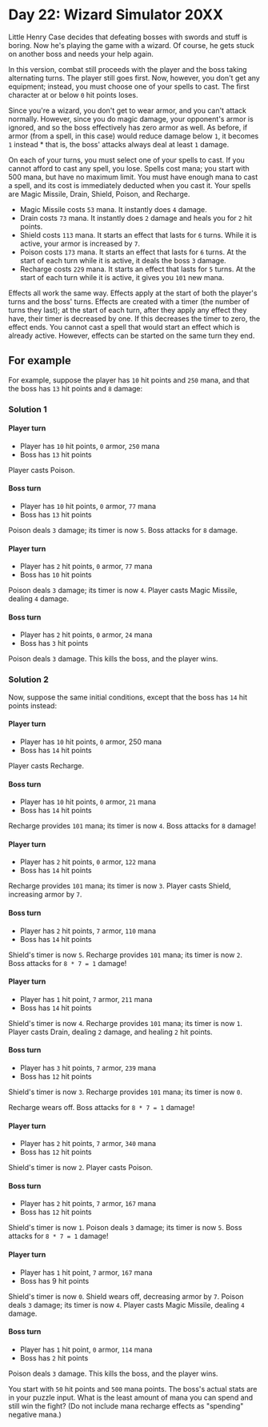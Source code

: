 # Day 22: Wizard Simulator 20XX

Little Henry Case decides that defeating bosses with swords and stuff is boring. Now he's playing the game with a wizard. Of course, he gets stuck on another boss and needs your help again.

In this version, combat still proceeds with the player and the boss taking alternating turns. The player still goes first. Now, however, you don't get any equipment; instead, you must choose one of your spells to cast. The first character at or below `0` hit points loses.

Since you're a wizard, you don't get to wear armor, and you can't attack normally. However, since you do magic damage, your opponent's armor is ignored, and so the boss effectively has zero armor as well. As before, if armor (from a spell, in this case) would reduce damage below `1`, it becomes `1` instead * that is, the boss' attacks always deal at least `1` damage.

On each of your turns, you must select one of your spells to cast. If you cannot afford to cast any spell, you lose. Spells cost mana; you start with 500 mana, but have no maximum limit. You must have enough mana to cast a spell, and its cost is immediately deducted when you cast it. Your spells are Magic Missile, Drain, Shield, Poison, and Recharge.

* Magic Missile costs `53` mana. It instantly does `4` damage.
* Drain costs `73` mana. It instantly does `2` damage and heals you for `2` hit points.
* Shield costs `113` mana. It starts an effect that lasts for `6` turns. While it is active, your armor is increased by `7`.
* Poison costs `173` mana. It starts an effect that lasts for `6` turns. At the start of each turn while it is active, it deals the boss `3` damage.
* Recharge costs `229` mana. It starts an effect that lasts for `5` turns. At the start of each turn while it is active, it gives you `101` new mana.

Effects all work the same way. Effects apply at the start of both the player's turns and the boss' turns. Effects are created with a timer (the number of turns they last); at the start of each turn, after they apply any effect they have, their timer is decreased by one. If this decreases the timer to zero, the effect ends. You cannot cast a spell that would start an effect which is already active. However, effects can be started on the same turn they end.

## For example

For example, suppose the player has `10` hit points and `250` mana, and that the boss has `13` hit points and `8` damage:

### Solution 1

#### Player turn

* Player has `10` hit points, `0` armor, `250` mana
* Boss has `13` hit points

Player casts Poison.

#### Boss turn

* Player has `10` hit points, `0` armor, `77` mana
* Boss has `13` hit points

Poison deals `3` damage; its timer is now `5`.
Boss attacks for `8` damage.

#### Player turn

* Player has `2` hit points, `0` armor, `77` mana
* Boss has `10` hit points

Poison deals `3` damage; its timer is now `4`.
Player casts Magic Missile, dealing `4` damage.

#### Boss turn

* Player has `2` hit points, `0` armor, `24` mana
* Boss has `3` hit points

Poison deals `3` damage. This kills the boss, and the player wins.

### Solution 2

Now, suppose the same initial conditions, except that the boss has `14` hit points instead:

#### Player turn

* Player has `10` hit points, `0`  armor, 250 mana
* Boss has `14` hit points

Player casts Recharge.

#### Boss turn

* Player has `10` hit points, `0` armor, `21` mana
* Boss has `14` hit points

Recharge provides `101` mana; its timer is now `4`.
Boss attacks for `8` damage!

#### Player turn

* Player has `2` hit points, `0` armor, `122` mana
* Boss has `14` hit points

Recharge provides `101` mana; its timer is now `3`.
Player casts Shield, increasing armor by `7`.

#### Boss turn

* Player has `2` hit points, `7` armor, `110` mana
* Boss has `14` hit points

Shield's timer is now `5`.
Recharge provides `101` mana; its timer is now `2`.
Boss attacks for `8 * 7 = 1` damage!

#### Player turn

* Player has `1` hit point, `7` armor, `211` mana
* Boss has `14` hit points

Shield's timer is now `4`.
Recharge provides `101` mana; its timer is now `1`.
Player casts Drain, dealing `2` damage, and healing `2` hit points.

#### Boss turn

* Player has `3` hit points, `7` armor, `239` mana
* Boss has `12` hit points

Shield's timer is now `3`.
Recharge provides `101` mana; its timer is now `0`.

Recharge wears off.
Boss attacks for `8 * 7 = 1` damage!

#### Player turn

* Player has `2` hit points, `7` armor, `340` mana
* Boss has `12` hit points

Shield's timer is now `2`.
Player casts Poison.

#### Boss turn

* Player has `2` hit points, `7` armor, `167` mana
* Boss has `12` hit points

Shield's timer is now `1`.
Poison deals `3` damage; its timer is now `5`.
Boss attacks for `8 * 7 = 1` damage!

#### Player turn

* Player has `1` hit point, `7` armor, `167` mana
* Boss has 9 hit points

Shield's timer is now `0`.
Shield wears off, decreasing armor by `7`.
Poison deals `3` damage; its timer is now `4`.
Player casts Magic Missile, dealing `4` damage.

#### Boss turn

* Player has `1` hit point, `0` armor, `114` mana
* Boss has `2` hit points

Poison deals `3` damage. This kills the boss, and the player wins.

You start with `50` hit points and `500` mana points. The boss's actual stats are in your puzzle input. What is the least amount of mana you can spend and still win the fight? (Do not include mana recharge effects as "spending" negative mana.)
